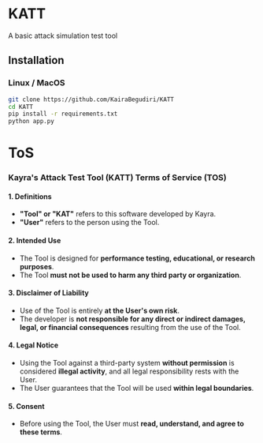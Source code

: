 # KATT
A basic attack simulation test tool

## Installation

### Linux / MacOS
```sh
git clone https://github.com/KairaBegudiri/KATT
cd KATT
pip install -r requirements.txt
python app.py
```

# ToS
### Kayra's Attack Test Tool (KATT) Terms of Service (TOS)

#### 1. Definitions
- **"Tool" or "KAT"** refers to this software developed by Kayra.  
- **"User"** refers to the person using the Tool.  

#### 2. Intended Use
- The Tool is designed for **performance testing, educational, or research purposes**.  
- The Tool **must not be used to harm any third party or organization**.  

#### 3. Disclaimer of Liability
- Use of the Tool is entirely **at the User's own risk**.  
- The developer is **not responsible for any direct or indirect damages, legal, or financial consequences** resulting from the use of the Tool.  

#### 4. Legal Notice
- Using the Tool against a third-party system **without permission** is considered **illegal activity**, and all legal responsibility rests with the User.
- The User guarantees that the Tool will be used **within legal boundaries**.  

#### 5. Consent
- Before using the Tool, the User must **read, understand, and agree to these terms**.

